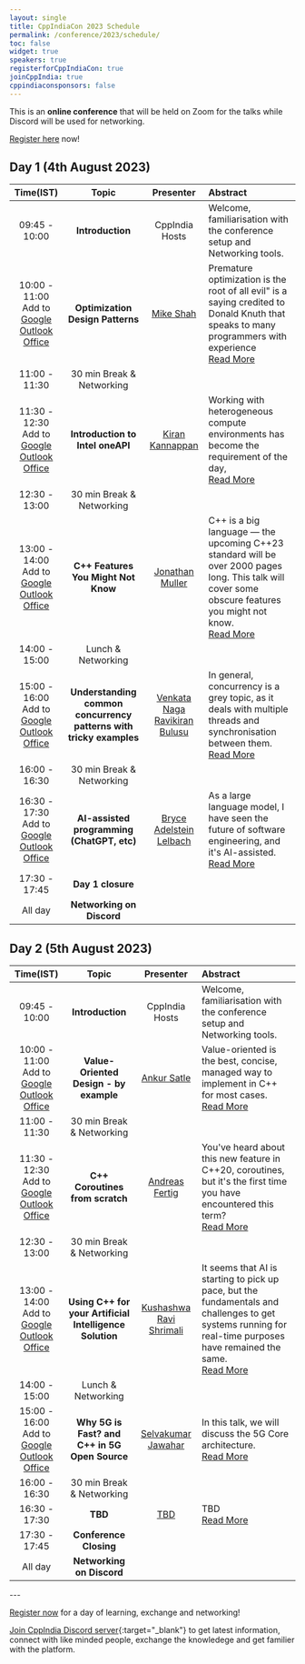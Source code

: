 ```yaml
---
layout: single
title: CppIndiaCon 2023 Schedule
permalink: /conference/2023/schedule/
toc: false
widget: true
speakers: true
registerforCppIndiaCon: true
joinCppIndia: true
cppindiaconsponsors: false
---
```

<!-- TODO: Change the time slots without 15 min breaks. If agreed add a seperate line for break -->
<!-- <a href="/conference/2022/invites/invite2022_inbal.ics" id="session-invite" style="display:none;">
    <img src="\assets\images\SessionPost\session_invite.png" alt="Add to Calendar" title="Add this talk to Calendar">
</a> -->

This is an **online conference** that will be held on Zoom for the talks while Discord will be used for networking. 

[Register here](/conference/2023/CppIndiaCon-reg-form/) now!

<h2> Day 1 (4th August 2023)</h2>

<table>
  <thead>
    <tr>
      <th style="text-align: center">Time(IST)</th>
      <th style="text-align: center">Topic</th>
      <th style="text-align: center">Presenter</th>
      <th style="text-align: left">Abstract</th>
    </tr>
  </thead>
  <tbody>
    <tr>
      <td style="text-align: center">09:45 - 10:00<br></td>
      <td style="text-align: center"><strong>Introduction</strong></td>
      <td style="text-align: center">CppIndia Hosts</td>
      <td style="text-align: left">Welcome, familiarisation with the conference setup and Networking tools.</td>
    </tr>
    <tr>
      <td style="text-align: center">10:00 - 11:00 <br>Add to 
        <a href="https://calendar.google.com/calendar/render?action=TEMPLATE&dates=20230804T043000Z%2F20230804T053000Z&details=Register%20for%20CppIndiaCon%202023%20to%20join%20the%20talk%20https%3A%2F%2Fwww.cppindia.co.in%2Fconference%2F2023%2FCppIndiaCon-reg-form%2F%20&location=Zoom%20Virtual&text=%5BCppIndiaCon%202023%5D%20Optimization%20Design%20Patterns%20by%20Mike%20Shah" target="_blank" style="text-decoration: underline;" title="Save Event in my Calendar">Google</a><br>
        <a href="https://outlook.live.com/calendar/0/action/compose?body=Register%20for%20CppIndiaCon%202023%20to%20join%20the%20talk%20https%3A%2F%2Fwww.cppindia.co.in%2Fconference%2F2023%2FCppIndiaCon-reg-form%2F%20&enddt=2023-08-04T05%3A30%3A00%2B00%3A00&location=Zoom%20Virtual&path=%2Fcalendar%2Faction%2Fcompose&rru=addevent&startdt=2023-08-04T04%3A30%3A00%2B00%3A00&subject=%5BCppIndiaCon%202023%5D%20Optimization%20Design%20Patterns%20by%20Mike%20Shah" target="_blank" style="text-decoration: underline;" title="Save Event in my Calendar">Outlook</a><br>
        <a href="https://outlook.office.com/calendar/0/action/compose?body=Register%20for%20CppIndiaCon%202023%20to%20join%20the%20talk%20https%3A%2F%2Fwww.cppindia.co.in%2Fconference%2F2023%2FCppIndiaCon-reg-form%2F%20&enddt=2023-08-04T05%3A30%3A00%2B00%3A00&location=Zoom%20Virtual&path=%2Fcalendar%2Faction%2Fcompose&rru=addevent&startdt=2023-08-04T04%3A30%3A00%2B00%3A00&subject=%5BCppIndiaCon%202023%5D%20Optimization%20Design%20Patterns%20by%20Mike%20Shah" target="_blank" style="text-decoration: underline;" title="Save Event in my Calendar">Office</a><!--Change here-->
      </td>
      <td style="text-align: center"><strong>Optimization Design Patterns</strong></td>
      <td style="text-align: center"><a href="/conference/2023/speakers/mike/">Mike Shah</a></td>
      <td style="text-align: left">
      Premature optimization is the root of all evil" is a saying credited to Donald Knuth that speaks to many programmers with experience <span id="hidden-first" style="display:none">-- nut anecdotally I have observed folks overlooking the next sentence stating: "Yet we should not pass up our opportunities in that critical 3%". In this talk, the audience will be introduced to some common optimization design patterns. I will discuss precomputation, lazy versus eager evaluation, batching, caching, specialization, hinting, hashing, and using your compiler among 'optimization design patterns' that every programmer should be aware of. Examples will be demonstrated in Modern C++, and the goal is for the audience to leave feeling comfortable implementing each optimization design pattern to improve performance of their code.
      </span>
      <a href="#read-more-first" id="read-more-first" style="display:block">Read More</a>
      <a href="#read-less-first" id="read-less-first" style="display:none">Read Less</a>
      </td>
    </tr>
    <tr>
      <td style="text-align: center">11:00 - 11:30</td>
      <td style="text-align: center">30 min Break &amp; Networking</td>
      <td style="text-align: center">&nbsp;</td>
      <td style="text-align: left">&nbsp;</td>
    </tr>
    <tr>
      <td style="text-align: center">11:30 - 12:30 <br>
      Add to 
        <a href="https://calendar.google.com/calendar/render?action=TEMPLATE&dates=20230804T060000Z%2F20230804T070000Z&details=Register%20for%20CppIndiaCon%202023%20to%20join%20the%20talk%20https%3A%2F%2Fwww.cppindia.co.in%2Fconference%2F2023%2FCppIndiaCon-reg-form%2F%20&location=Zoom%20Virtual&text=%5BCppIndiaCon%202023%5D%20Introduction%20to%20Intel%20oneAPI%20by%20Kiran%20Kannappan" target="_blank" style="text-decoration: underline;" title="Save Event in my Calendar">Google</a><br>
        <a href="https://outlook.live.com/calendar/0/action/compose?body=Register%20for%20CppIndiaCon%202023%20to%20join%20the%20talk%20https%3A%2F%2Fwww.cppindia.co.in%2Fconference%2F2023%2FCppIndiaCon-reg-form%2F%20&enddt=2023-08-04T07%3A00%3A00%2B00%3A00&location=Zoom%20Virtual&path=%2Fcalendar%2Faction%2Fcompose&rru=addevent&startdt=2023-08-04T06%3A00%3A00%2B00%3A00&subject=%5BCppIndiaCon%202023%5D%20Introduction%20to%20Intel%20oneAPI%20by%20Kiran%20Kannappan" target="_blank" style="text-decoration: underline;" title="Save Event in my Calendar">Outlook</a><br>
        <a href="https://outlook.office.com/calendar/0/action/compose?body=Register%20for%20CppIndiaCon%202023%20to%20join%20the%20talk%20https%3A%2F%2Fwww.cppindia.co.in%2Fconference%2F2023%2FCppIndiaCon-reg-form%2F%20&enddt=2023-08-04T07%3A00%3A00%2B00%3A00&location=Zoom%20Virtual&path=%2Fcalendar%2Faction%2Fcompose&rru=addevent&startdt=2023-08-04T06%3A00%3A00%2B00%3A00&subject=%5BCppIndiaCon%202023%5D%20Introduction%20to%20Intel%20oneAPI%20by%20Kiran%20Kannappan" target="_blank" style="text-decoration: underline;" title="Save Event in my Calendar">Office</a>
      </td>
      <td style="text-align: center"><strong>Introduction to Intel oneAPI</strong></td>
      <td style="text-align: center"><a href="/conference/2023/speakers/kiran/">Kiran Kannappan</a></td>
      <td style="text-align: left">
      Working with heterogeneous compute environments has become the requirement of the day, <span id="hidden-second" style="display:none"> the ecosystem needed like programming languages, optimization tools still remain different requiring code rewrites. oneAPI an industry initiative by Intel, makes a bold attempt to bridge this gap, providing a unified development system to enhance productivity. Intel also provides oneAPI tools, to work with various compute hardware with one point of entry. This is the language SYCL/DPC++ (Data Parallel C++)
      </span>
      <a href="#read-more-second" id="read-more-second" style="display:block">Read More</a>
      <a href="#read-less-second" id="read-less-second" style="display:none">Read Less</a>
      </td>
    </tr>
    <tr>
      <td style="text-align: center">12:30 - 13:00</td>
      <td style="text-align: center">30 min Break &amp; Networking</td>
      <td style="text-align: center">&nbsp;</td>
      <td style="text-align: left">&nbsp;</td>
    </tr>
    <tr>
      <td style="text-align: center">13:00 - 14:00 <br>Add to 
        <a href="https://calendar.google.com/calendar/render?action=TEMPLATE&dates=20230804T073000Z%2F20230804T083000Z&details=Register%20for%20CppIndiaCon%202023%20to%20join%20the%20talk%20https%3A%2F%2Fwww.cppindia.co.in%2Fconference%2F2023%2FCppIndiaCon-reg-form%2F%20&location=Zoom%20Virtual&text=%5BCppIndiaCon%202023%5D%20C%2B%2B%20Features%20You%20Might%20Not%20Know%20by%20Jonathan%20Muller" target="_blank" style="text-decoration: underline;" title="Save Event in my Calendar">Google</a><br>
        <a href="https://outlook.live.com/calendar/0/action/compose?body=Register%20for%20CppIndiaCon%202023%20to%20join%20the%20talk%20https%3A%2F%2Fwww.cppindia.co.in%2Fconference%2F2023%2FCppIndiaCon-reg-form%2F%20&enddt=2023-08-04T08%3A30%3A00%2B00%3A00&location=Zoom%20Virtual&path=%2Fcalendar%2Faction%2Fcompose&rru=addevent&startdt=2023-08-04T07%3A30%3A00%2B00%3A00&subject=%5BCppIndiaCon%202023%5D%20C%2B%2B%20Features%20You%20Might%20Not%20Know%20by%20Jonathan%20Muller" target="_blank" style="text-decoration: underline;" title="Save Event in my Calendar">Outlook</a><br>
        <a href="https://outlook.office.com/calendar/0/action/compose?body=Register%20for%20CppIndiaCon%202023%20to%20join%20the%20talk%20https%3A%2F%2Fwww.cppindia.co.in%2Fconference%2F2023%2FCppIndiaCon-reg-form%2F%20&enddt=2023-08-04T08%3A30%3A00%2B00%3A00&location=Zoom%20Virtual&path=%2Fcalendar%2Faction%2Fcompose&rru=addevent&startdt=2023-08-04T07%3A30%3A00%2B00%3A00&subject=%5BCppIndiaCon%202023%5D%20C%2B%2B%20Features%20You%20Might%20Not%20Know%20by%20Jonathan%20Muller" target="_blank" style="text-decoration: underline;" title="Save Event in my Calendar">Office</a>
      </td>
      <td style="text-align: center"><strong>C++ Features You Might Not Know</strong></td>
      <td style="text-align: center"><a href="/conference/2023/speakers/jonathan/">Jonathan Muller</a></td>
      <td style="text-align: left">
      C++ is a big language — the upcoming C++23 standard will be over 2000 pages long. This talk will cover some obscure features you might not know. <span id="hidden-third" style="display:none"> We will cover strange syntax like commutative array indexing and complicated declarators, surprising cases of undefined behavior in frequently used operators contrasted with a surprising lack of undefined behavior in operations that really shouldn't work, overlooked language facilities — some of them actually useful, and half-forgotten standard library functions — some of them for good reason.<br> 
      For each feature, we will talk about the what, the why, and how you can use it to write better (or much, *much* worse) C++ programs.  
      </span>
      <a href="#read-more-third" id="read-more-third" style="display:block">Read More</a>
      <a href="#read-less-third" id="read-less-third" style="display:none">Read Less</a>
      </td>
    </tr>
    <tr>
      <td style="text-align: center">14:00 - 15:00 </td>
      <td style="text-align: center">Lunch &amp; Networking</td>
      <td style="text-align: center">&nbsp;</td>
      <td style="text-align: left">&nbsp;</td>
    </tr>
    <tr>
      <td style="text-align: center">15:00 - 16:00 <br>Add to 
        <a href="https://calendar.google.com/calendar/render?action=TEMPLATE&dates=20230804T093000Z%2F20230804T103000Z&details=Register%20for%20CppIndiaCon%202023%20to%20join%20the%20talk%20https%3A%2F%2Fwww.cppindia.co.in%2Fconference%2F2023%2FCppIndiaCon-reg-form%2F%20&location=Zoom%20Virtual&text=%5BCppIndiaCon%202023%5D%20Understanding%20common%20concurrency%20patterns%20with%20tricky%20examples%20by%20Venkata%20Naga%20Ravikiran%20Bulusu" target="_blank" style="text-decoration: underline;" title="Save Event in my Calendar">Google</a><br>
        <a href="https://outlook.live.com/calendar/0/action/compose?body=Register%20for%20CppIndiaCon%202023%20to%20join%20the%20talk%20https%3A%2F%2Fwww.cppindia.co.in%2Fconference%2F2023%2FCppIndiaCon-reg-form%2F%20&enddt=2023-08-04T10%3A30%3A00%2B00%3A00&location=Zoom%20Virtual&path=%2Fcalendar%2Faction%2Fcompose&rru=addevent&startdt=2023-08-04T09%3A30%3A00%2B00%3A00&subject=%5BCppIndiaCon%202023%5D%20Understanding%20common%20concurrency%20patterns%20with%20tricky%20examples%20by%20Venkata%20Naga%20Ravikiran%20Bulusu" target="_blank" style="text-decoration: underline;" title="Save Event in my Calendar">Outlook</a><br>
        <a href="https://outlook.office.com/calendar/0/action/compose?body=Register%20for%20CppIndiaCon%202023%20to%20join%20the%20talk%20https%3A%2F%2Fwww.cppindia.co.in%2Fconference%2F2023%2FCppIndiaCon-reg-form%2F%20&enddt=2023-08-04T10%3A30%3A00%2B00%3A00&location=Zoom%20Virtual&path=%2Fcalendar%2Faction%2Fcompose&rru=addevent&startdt=2023-08-04T09%3A30%3A00%2B00%3A00&subject=%5BCppIndiaCon%202023%5D%20Understanding%20common%20concurrency%20patterns%20with%20tricky%20examples%20by%20Venkata%20Naga%20Ravikiran%20Bulusu" target="_blank" style="text-decoration: underline;" title="Save Event in my Calendar">Office</a>
      </td>
      <td style="text-align: center"><strong>Understanding common concurrency patterns with tricky examples</strong></td>
      <td style="text-align: center"><a href="/conference/2023/speakers/ravikiran/">Venkata Naga Ravikiran Bulusu</a></td>
      <td style="text-align: left">
      In general, concurrency is a grey topic, as it deals with multiple threads and synchronisation between them. <span id="hidden-fourth" style="display:none"> 
      In my talk, I would focus on a few tricky Inter Process Communication (IPC) scenarios/examples from old linux literature.
      Discuss ways to solve them using modern C++ techniques and tools to analyze the concurrency in depth.
      </span>
      <a href="#read-more-fourth" id="read-more-fourth" style="display:block">Read More</a>
      <a href="#read-less-fourth" id="read-less-fourth" style="display:none">Read Less</a>
      </td>
    </tr>
    <tr>
      <td style="text-align: center">16:00 - 16:30 </td>
      <td style="text-align: center">30 min Break &amp; Networking</td>
      <td style="text-align: center">&nbsp;</td>
      <td style="text-align: left">&nbsp;</td>
    </tr>
    <tr>
      <td style="text-align: center">16:30 - 17:30 <br>Add to 
        <a href="https://calendar.google.com/calendar/render?action=TEMPLATE&dates=20230804T110000Z%2F20230804T120000Z&details=Register%20for%20CppIndiaCon%202023%20to%20join%20the%20talk%20https%3A%2F%2Fwww.cppindia.co.in%2Fconference%2F2023%2FCppIndiaCon-reg-form%2F%20&location=Zoom%20Virtual&text=%5BCppIndiaCon%202023%5D%20AI-assisted%20programming%20%28ChatGPT%2C%20etc%29%20by%20Bryce%20Adelstein%20Lelbachu" target="_blank" style="text-decoration: underline;" title="Save Event in my Calendar">Google</a><br>
        <a href="https://outlook.live.com/calendar/0/action/compose?body=Register%20for%20CppIndiaCon%202023%20to%20join%20the%20talk%20https%3A%2F%2Fwww.cppindia.co.in%2Fconference%2F2023%2FCppIndiaCon-reg-form%2F%20&enddt=2023-08-04T12%3A00%3A00%2B00%3A00&location=Zoom%20Virtual&path=%2Fcalendar%2Faction%2Fcompose&rru=addevent&startdt=2023-08-04T11%3A00%3A00%2B00%3A00&subject=%5BCppIndiaCon%202023%5D%20AI-assisted%20programming%20%28ChatGPT%2C%20etc%29%20by%20Bryce%20Adelstein%20Lelbach" target="_blank" style="text-decoration: underline;" title="Save Event in my Calendar">Outlook</a><br>
        <a href="https://outlook.office.com/calendar/0/action/compose?body=Register%20for%20CppIndiaCon%202023%20to%20join%20the%20talk%20https%3A%2F%2Fwww.cppindia.co.in%2Fconference%2F2023%2FCppIndiaCon-reg-form%2F%20&enddt=2023-08-04T12%3A00%3A00%2B00%3A00&location=Zoom%20Virtual&path=%2Fcalendar%2Faction%2Fcompose&rru=addevent&startdt=2023-08-04T11%3A00%3A00%2B00%3A00&subject=%5BCppIndiaCon%202023%5D%20AI-assisted%20programming%20%28ChatGPT%2C%20etc%29%20by%20Bryce%20Adelstein%20Lelbach" target="_blank" style="text-decoration: underline;" title="Save Event in my Calendar">Office</a>
      </td>
      <td style="text-align: center"><strong>AI-assisted programming (ChatGPT, etc)</strong></td>
      <td style="text-align: center"><a href="/conference/2023/speakers/bryce/">Bryce Adelstein Lelbach </a></td>
      <td style="text-align: left">
      As a large language model, I have seen the future of software engineering, and it's AI-assisted. <span id="hidden-fifth" style="display:none"> Welcome to the world of AI-Assisted Software Engineering. In this talk, my colleague Bryce will present an overview of the latest AI tools that are revolutionizing the way software engineers write code and solve problems, with a special focus on how these tools can benefit C++ developers.<br>
      The emergence of large language models like GPT has opened up exciting new possibilities in software engineering. Tools like GitHub Copilot have shown that AI can be a game-changer for code generation, helping developers write code faster and more efficiently than ever before. Meanwhile, AI-powered root-cause analysis tools like ChatDBG, cwhy, and profilers can help developers identify and fix problems in their code more quickly and accurately than ever before.<br>
      AI-assisted software engineering will transform the way developers work, making it easier to write better code. Bryce and I are excited about the potential of these tools to evolve the way we build software, and we're thrilled to share our insights with you at this C++ conference. So come join us and let's explore the future of software engineering together!<br>
      [ Note: This abstract was co-authored by GPT-4. ]
      </span>
      <a href="#read-more-fifth" id="read-more-fifth" style="display:block">Read More</a>
      <a href="#read-less-fifth" id="read-less-fifth" style="display:none">Read Less</a>
      </td>
    </tr>
    <tr>
      <td style="text-align: center">17:30 - 17:45 </td>
      <td style="text-align: center"><strong>Day 1 closure</strong></td>
      <td style="text-align: center">&nbsp;</td>
      <td style="text-align: left">&nbsp;</td>
    </tr>
    <tr>
      <td style="text-align: center">All day</td>
      <td style="text-align: center"><strong>Networking on Discord</strong></td>
      <td style="text-align: center">&nbsp;</td>
      <td style="text-align: left">&nbsp;</td>
    </tr>
  </tbody>
</table>

<!-- ============================================ -->
<h2> Day 2 (5th August 2023)</h2>

<table>
  <thead>
    <tr>
      <th style="text-align: center">Time(IST)</th>
      <th style="text-align: center">Topic</th>
      <th style="text-align: center">Presenter</th>
      <th style="text-align: left">Abstract</th>
    </tr>
  </thead>
  <tbody>
    <tr>
      <td style="text-align: center">09:45 - 10:00<br></td>
      <td style="text-align: center"><strong>Introduction</strong></td>
      <td style="text-align: center">CppIndia Hosts</td>
      <td style="text-align: left">Welcome, familiarisation with the conference setup and Networking tools.</td>
    </tr>
    <tr>
      <td style="text-align: center">10:00 - 11:00 <br>Add to 
        <a href="https://calendar.google.com/calendar/render?action=TEMPLATE&dates=20230805T043000Z%2F20230805T053000Z&details=Register%20for%20CppIndiaCon%202023%20to%20join%20the%20talk%20https%3A%2F%2Fwww.cppindia.co.in%2Fconference%2F2023%2FCppIndiaCon-reg-form%2F%20&location=Zoom%20Virtual&text=%5BCppIndiaCon%202023%5D%20Value-Oriented%20Design%20-%20by%20example%20by%20Ankur%20Satle" target="_blank" style="text-decoration: underline;" title="Save Event in my Calendar">Google</a><br>
        <a href="https://outlook.live.com/calendar/0/action/compose?body=Register%20for%20CppIndiaCon%202023%20to%20join%20the%20talk%20https%3A%2F%2Fwww.cppindia.co.in%2Fconference%2F2023%2FCppIndiaCon-reg-form%2F%20&enddt=2023-08-05T05%3A30%3A00%2B00%3A00&location=Zoom%20Virtual&path=%2Fcalendar%2Faction%2Fcompose&rru=addevent&startdt=2023-08-05T04%3A30%3A00%2B00%3A00&subject=%5BCppIndiaCon%202023%5D%20Value-Oriented%20Design%20-%20by%20example%20by%20Ankur%20Satle" target="_blank" style="text-decoration: underline;" title="Save Event in my Calendar">Outlook</a><br>
        <a href="https://outlook.office.com/calendar/0/action/compose?body=Register%20for%20CppIndiaCon%202023%20to%20join%20the%20talk%20https%3A%2F%2Fwww.cppindia.co.in%2Fconference%2F2023%2FCppIndiaCon-reg-form%2F%20&enddt=2023-08-05T05%3A30%3A00%2B00%3A00&location=Zoom%20Virtual&path=%2Fcalendar%2Faction%2Fcompose&rru=addevent&startdt=2023-08-05T04%3A30%3A00%2B00%3A00&subject=%5BCppIndiaCon%202023%5D%20Value-Oriented%20Design%20-%20by%20example%20by%20Ankur%20Satle" target="_blank" style="text-decoration: underline;" title="Save Event in my Calendar">Office</a>
      </td>
      <td style="text-align: center"><strong>Value-Oriented Design - by example</strong></td>
      <td style="text-align: center"><a href="/conference/2023/speakers/ankur/">Ankur Satle
      </a></td>
      <td style="text-align: left">
      Value-oriented is the best, concise, managed way to implement in C++ for most cases. <span id="hidden-sixth" style="display:none"> We will discuss in this session how we can unlearn old ways of manually doing things & costs that object-oriented approaches levy on us with simplicity, correctness, compiler-generated ways of value-oriented programming. The practical examples are intended to drive home this approach in practical scenarios.  
      </span>
      <a href="#read-more-sixth" id="read-more-sixth" style="display:block">Read More</a>
      <a href="#read-less-sixth" id="read-less-sixth" style="display:none">Read Less</a>
      </td>
    </tr>
    <tr>
      <td style="text-align: center">11:00 - 11:30 </td>
      <td style="text-align: center">30 min Break &amp; Networking</td>
      <td style="text-align: center">&nbsp;</td>
      <td style="text-align: left">&nbsp;</td>
    </tr>
    <tr>
      <td style="text-align: center">11:30 - 12:30 <br>Add to 
        <a href="https://calendar.google.com/calendar/render?action=TEMPLATE&dates=20230805T060000Z%2F20230805T070000Z&details=Register%20for%20CppIndiaCon%202023%20to%20join%20the%20talk%20https%3A%2F%2Fwww.cppindia.co.in%2Fconference%2F2023%2FCppIndiaCon-reg-form%2F%20&location=Zoom%20Virtual&text=%5BCppIndiaCon%202023%5D%20C%2B%2B%20Coroutines%20from%20scratch%20by%20Andreas%20Fertig" target="_blank" style="text-decoration: underline;" title="Save Event in my Calendar">Google</a><br>
        <a href="https://outlook.live.com/calendar/0/action/compose?body=Register%20for%20CppIndiaCon%202023%20to%20join%20the%20talk%20https%3A%2F%2Fwww.cppindia.co.in%2Fconference%2F2023%2FCppIndiaCon-reg-form%2F%20&enddt=2023-08-05T07%3A00%3A00%2B00%3A00&location=Zoom%20Virtual&path=%2Fcalendar%2Faction%2Fcompose&rru=addevent&startdt=2023-08-05T06%3A00%3A00%2B00%3A00&subject=%5BCppIndiaCon%202023%5D%20C%2B%2B%20Coroutines%20from%20scratch%20by%20Andreas%20Fertig" target="_blank" style="text-decoration: underline;" title="Save Event in my Calendar">Outlook</a><br>
        <a href="https://outlook.office.com/calendar/0/action/compose?body=Register%20for%20CppIndiaCon%202023%20to%20join%20the%20talk%20https%3A%2F%2Fwww.cppindia.co.in%2Fconference%2F2023%2FCppIndiaCon-reg-form%2F%20&enddt=2023-08-05T07%3A00%3A00%2B00%3A00&location=Zoom%20Virtual&path=%2Fcalendar%2Faction%2Fcompose&rru=addevent&startdt=2023-08-05T06%3A00%3A00%2B00%3A00&subject=%5BCppIndiaCon%202023%5D%20C%2B%2B%20Coroutines%20from%20scratch%20by%20Andreas%20Fertig" target="_blank" style="text-decoration: underline;" title="Save Event in my Calendar">Office</a>
      </td>
      <td style="text-align: center"><strong>C++ Coroutines from scratch</strong></td>
      <td style="text-align: center"><a href="/conference/2023/speakers/andreas/">Andreas Fertig</a></td>
      <td style="text-align: left">
      You've heard about this new feature in C++20, coroutines, but it's the first time you have encountered this term? <span id="hidden-seventh" style="display:none">  Then this talk is what you're looking for. We start from the beginning with just "normal" functions. Next, we introduce coroutines. 
      Using them, we explore the various customization points C++ offers. We look at what the new keywords co_await, co_yield, and co_return are for. 
      Sadly, we also have to talk about how to write a generator for a coroutine since there is no STL part for that in C++20. 
      Another distinction we make is between cooperative and preemptive multitasking, opening the door for another beauty of coroutines, why we don't need locks. 
      By the end of this talk, you've learned what coroutines are and where you can use them.  
      </span>
      <a href="#read-more-seventh" id="read-more-seventh" style="display:block">Read More</a>
      <a href="#read-less-seventh" id="read-less-seventh" style="display:none">Read Less</a>
      </td>
    </tr>
    <tr>
      <td style="text-align: center">12:30 - 13:00</td>
      <td style="text-align: center">30 min Break &amp; Networking</td>
      <td style="text-align: center">&nbsp;</td>
      <td style="text-align: left">&nbsp;</td>
    </tr>
    <tr>
      <td style="text-align: center">13:00 - 14:00 <br><!--Change here-->Add to 
        <a href="https://calendar.google.com/calendar/render?action=TEMPLATE&dates=20230805T073000Z%2F20230805T083000Z&details=Register%20for%20CppIndiaCon%202023%20to%20join%20the%20talk%20https%3A%2F%2Fwww.cppindia.co.in%2Fconference%2F2023%2FCppIndiaCon-reg-form%2F%20&location=Zoom%20Virtual&text=%5BCppIndiaCon%202023%5D%20Using%20C%2B%2B%20for%20your%20Artificial%20Intelligence%20Solution%20by%20Kushashwa%20Ravi%20Shrimali" target="_blank" style="text-decoration: underline;" title="Save Event in my Calendar">Google</a><br>
        <a href="https://outlook.live.com/calendar/0/action/compose?body=Register%20for%20CppIndiaCon%202023%20to%20join%20the%20talk%20https%3A%2F%2Fwww.cppindia.co.in%2Fconference%2F2023%2FCppIndiaCon-reg-form%2F%20&enddt=2023-08-05T08%3A30%3A00%2B00%3A00&location=Zoom%20Virtual&path=%2Fcalendar%2Faction%2Fcompose&rru=addevent&startdt=2023-08-05T07%3A30%3A00%2B00%3A00&subject=%5BCppIndiaCon%202023%5D%20Using%20C%2B%2B%20for%20your%20Artificial%20Intelligence%20Solution%20by%20Kushashwa%20Ravi%20Shrimali" target="_blank" style="text-decoration: underline;" title="Save Event in my Calendar">Outlook</a><br>
        <a href="https://outlook.office.com/calendar/0/action/compose?body=Register%20for%20CppIndiaCon%202023%20to%20join%20the%20talk%20https%3A%2F%2Fwww.cppindia.co.in%2Fconference%2F2023%2FCppIndiaCon-reg-form%2F%20&enddt=2023-08-05T08%3A30%3A00%2B00%3A00&location=Zoom%20Virtual&path=%2Fcalendar%2Faction%2Fcompose&rru=addevent&startdt=2023-08-05T07%3A30%3A00%2B00%3A00&subject=%5BCppIndiaCon%202023%5D%20Using%20C%2B%2B%20for%20your%20Artificial%20Intelligence%20Solution%20by%20Kushashwa%20Ravi%20Shrimali" target="_blank" style="text-decoration: underline;" title="Save Event in my Calendar">Office</a>
      </td>
      <td style="text-align: center"><strong>Using C++ for your Artificial Intelligence Solution</strong></td>
      <td style="text-align: center"><a href="/conference/2023/speakers/ravi/">Kushashwa Ravi Shrimali</a></td>
      <td style="text-align: left">
      It seems that AI is starting to pick up pace, but the fundamentals and challenges to get systems running for real-time purposes have remained the same. <span id="hidden-eighth" style="display:none">  While Python has surely been the go-to language to train huge AI models, the ability of C++ to efficiently implement the protocols and perform the inference hasn't declined. From deploying models, communicating the data payload with cloud services, to efficiently merging with other pipelines in a product, C++ can do an amazing job. It's a fact, that the journey from having trained a model to detect accidents from a traffic feed to deploying the model in real-time in a traffic light system, is not so smooth. These times demand immediate results with decent accuracy, and hence performance is also a fair factor to judge a system's success. Using C++ for AI systems can help optimize the memory usage and performance. Consider a scenario of a traffic light detection based braking system. For a car driving at 30-40 km/h, a couple of additional seconds in model inference can pass or fail your entire ADAS function from the customer's perspective, irrespective of how good your model is. Storing and performing inference on the real time data is also a challenge, and how and when to leverage the available resources in a system is a good knowledge to have. This talk aims to give the audience a detailed overview on how to use C++ for their Artificial Intelligence systems or pipelines. Just being generally aware about the possible alternatives, goes a long way, and this talk will just do that. 
      </span>
      <a href="#read-more-eighth" id="read-more-eighth" style="display:block">Read More</a>
      <a href="#read-less-eighth" id="read-less-eighth" style="display:none">Read Less</a>
      </td>
    </tr>
    <tr>
      <td style="text-align: center">14:00 - 15:00</td>
      <td style="text-align: center">Lunch &amp; Networking</td>
      <td style="text-align: center">&nbsp;</td>
      <td style="text-align: left">&nbsp;</td>
    </tr>
    <tr>
      <td style="text-align: center">15:00 - 16:00 <br><!--Change here-->Add to 
        <a href="https://calendar.google.com/calendar/render?action=TEMPLATE&dates=20230805T093000Z%2F20230805T103000Z&details=Register%20for%20CppIndiaCon%202023%20to%20join%20the%20talk%20https%3A%2F%2Fwww.cppindia.co.in%2Fconference%2F2023%2FCppIndiaCon-reg-form%2F%20&location=Zoom%20Virtual&text=%5BCppIndiaCon%202023%5D%20Why%205G%20is%20Fast%3F%20and%20C%2B%2B%20in%205G%20Open%20Source%20by%20Selvakumar%20Jawahar" target="_blank" style="text-decoration: underline;" title="Save Event in my Calendar">Google</a><br>
        <a href="https://outlook.live.com/calendar/0/action/compose?body=Register%20for%20CppIndiaCon%202023%20to%20join%20the%20talk%20https%3A%2F%2Fwww.cppindia.co.in%2Fconference%2F2023%2FCppIndiaCon-reg-form%2F%20&enddt=2023-08-05T10%3A30%3A00%2B00%3A00&location=Zoom%20Virtual&path=%2Fcalendar%2Faction%2Fcompose&rru=addevent&startdt=2023-08-05T09%3A30%3A00%2B00%3A00&subject=%5BCppIndiaCon%202023%5D%20Why%205G%20is%20Fast%3F%20and%20C%2B%2B%20in%205G%20Open%20Source%20by%20Selvakumar%20Jawahar" target="_blank" style="text-decoration: underline;" title="Save Event in my Calendar">Outlook</a><br>
        <a href="https://outlook.office.com/calendar/0/action/compose?body=Register%20for%20CppIndiaCon%202023%20to%20join%20the%20talk%20https%3A%2F%2Fwww.cppindia.co.in%2Fconference%2F2023%2FCppIndiaCon-reg-form%2F%20&enddt=2023-08-05T10%3A30%3A00%2B00%3A00&location=Zoom%20Virtual&path=%2Fcalendar%2Faction%2Fcompose&rru=addevent&startdt=2023-08-05T09%3A30%3A00%2B00%3A00&subject=%5BCppIndiaCon%202023%5D%20Why%205G%20is%20Fast%3F%20and%20C%2B%2B%20in%205G%20Open%20Source%20by%20Selvakumar%20Jawahar" target="_blank" style="text-decoration: underline;" title="Save Event in my Calendar">Office</a>
      </td>
      <td style="text-align: center"><strong>Why 5G is Fast? and C++ in 5G Open Source</strong></td>
      <td style="text-align: center"><a href="/conference/2023/speakers/selvakumar/">Selvakumar Jawahar</a></td>
      <td style="text-align: left">
      In this talk, we will discuss the 5G Core architecture. <span id="hidden-ninth" style="display:none"> 
       Also, we will introduce several open-source C++-based frameworks which implement 5G components. By the end of this talk, attendees will be able to understand how 5G Core architecture works, and it should motivate them to experiment with 5G libraries written in C++.  
      </span>
      <a href="#read-more-ninth" id="read-more-ninth" style="display:block">Read More</a>
      <a href="#read-less-ninth" id="read-less-ninth" style="display:none">Read Less</a>
      </td>
    </tr>
    <tr>
      <td style="text-align: center">16:00 - 16:30</td>
      <td style="text-align: center">30 min Break &amp; Networking</td>
      <td style="text-align: center">&nbsp;</td>
      <td style="text-align: left">&nbsp;</td>
    </tr>
    <tr>
      <td style="text-align: center">16:30 - 17:30</td>
      <td style="text-align: center"><strong>TBD</strong></td>
      <td style="text-align: center"><a href=" ">TBD </a></td>
      <td style="text-align: left">
      TBD <span id="hidden-tenth" style="display:none"> 
      </span>
      <a href="#read-more-tenth" id="read-more-tenth" style="display:block">Read More</a>
      <a href="#read-less-tenth" id="read-less-tenth" style="display:none">Read Less</a>
      </td>
    </tr>
    <tr>
      <td style="text-align: center">17:30 - 17:45</td>
      <td style="text-align: center"><strong>Conference Closing</strong></td>
      <td style="text-align: center">&nbsp;</td>
      <td style="text-align: left">&nbsp;</td>
    </tr>
    <tr>
      <td style="text-align: center">All day</td>
      <td style="text-align: center"><strong>Networking on Discord</strong></td>
      <td style="text-align: center">&nbsp;</td>
      <td style="text-align: left">&nbsp;</td>
    </tr>
  </tbody>
</table>
---

[Register now](/conference/2023/CppIndiaCon-reg-form/) for a day of learning, exchange and networking!

[Join CppIndia Discord server](https://discord.gg/Wz42tX5){:target="_blank"} to get latest information, connect with like minded people, exchange the knowledege and get familier with the platform.
<!-- Networking Tables will remain open on CppIndia **Discord server** for networking whole day. Please [join CppIndia discord channel](https://discord.gg/Wz42tX5){:target="_blank"}. -->

<script>
document.addEventListener('DOMContentLoaded', () => {
  document.getElementById('read-more-first').addEventListener('click', function() {
    read_more('hidden-first', 'read-more-first', 'read-less-first')
  });
  document.getElementById('read-less-first').addEventListener('click', function() {
    read_less('hidden-first', 'read-more-first', 'read-less-first')
  });

  document.getElementById('read-more-second').addEventListener('click', function() {
    read_more('hidden-second', 'read-more-second', 'read-less-second')
  });
  document.getElementById('read-less-second').addEventListener('click', function() {
    read_less('hidden-second', 'read-more-second', 'read-less-second')
  });

  document.getElementById('read-more-third').addEventListener('click', function() {
    read_more('hidden-third', 'read-more-third', 'read-less-third')
  });
  document.getElementById('read-less-third').addEventListener('click', function() {
    read_less('hidden-third', 'read-more-third', 'read-less-third')
  });

  document.getElementById('read-more-fourth').addEventListener('click', function() {
    read_more('hidden-fourth', 'read-more-fourth', 'read-less-fourth')
  });
  document.getElementById('read-less-fourth').addEventListener('click', function() {
    read_less('hidden-fourth', 'read-more-fourth', 'read-less-fourth')
  });

  document.getElementById('read-more-fifth').addEventListener('click', function() {
    read_more('hidden-fifth', 'read-more-fifth', 'read-less-fifth')
  });
  document.getElementById('read-less-fifth').addEventListener('click', function() {
    read_less('hidden-fifth', 'read-more-fifth', 'read-less-fifth')
  });
// ==========================
  document.getElementById('read-more-sixth').addEventListener('click', function() {
    read_more('hidden-sixth', 'read-more-sixth', 'read-less-sixth')
  });
  document.getElementById('read-less-sixth').addEventListener('click', function() {
    read_less('hidden-sixth', 'read-more-sixth', 'read-less-sixth')
  });

  document.getElementById('read-more-seventh').addEventListener('click', function() {
    read_more('hidden-seventh', 'read-more-seventh', 'read-less-seventh')
  });
  document.getElementById('read-less-seventh').addEventListener('click', function() {
    read_less('hidden-seventh', 'read-more-seventh', 'read-less-seventh')
  });

  document.getElementById('read-more-eighth').addEventListener('click', function() {
    read_more('hidden-eighth', 'read-more-eighth', 'read-less-eighth')
  });
  document.getElementById('read-less-eighth').addEventListener('click', function() {
    read_less('hidden-eighth', 'read-more-eighth', 'read-less-eighth')
  });

  document.getElementById('read-more-ninth').addEventListener('click', function() {
    read_more('hidden-ninth', 'read-more-ninth', 'read-less-ninth')
  });
  document.getElementById('read-less-fourth').addEventListener('click', function() {
    read_less('hidden-ninth', 'read-more-ninth', 'read-less-ninth')
  });

  document.getElementById('read-more-tenth').addEventListener('click', function() {
    read_more('hidden-tenth', 'read-more-tenth', 'read-less-tenth')
  });
  document.getElementById('read-less-tenth').addEventListener('click', function() {
    read_less('hidden-tenth', 'read-more-tenth', 'read-less-tenth')
  });
});
</script>
